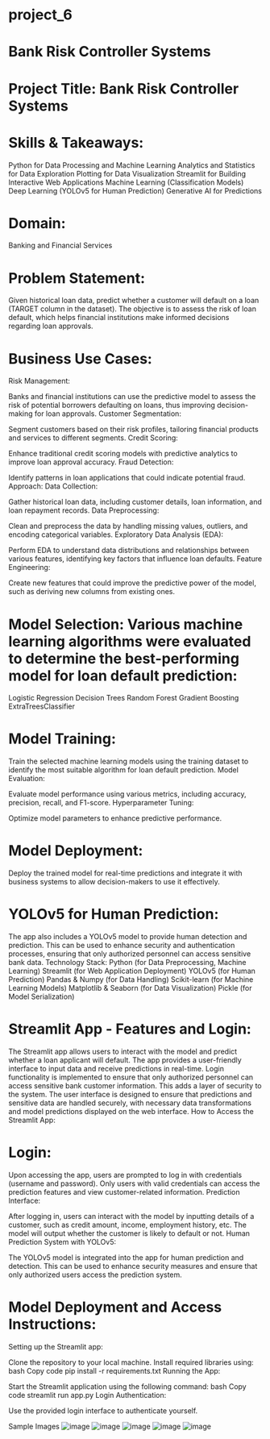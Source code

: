 # project_6
# Bank Risk Controller Systems
# Project Title: Bank Risk Controller Systems
# Skills & Takeaways:
Python for Data Processing and Machine Learning
Analytics and Statistics for Data Exploration
Plotting for Data Visualization
Streamlit for Building Interactive Web Applications
Machine Learning (Classification Models)
Deep Learning (YOLOv5 for Human Prediction)
Generative AI for Predictions
# Domain:
Banking and Financial Services
# Problem Statement:
Given historical loan data, predict whether a customer will default on a loan (TARGET column in the dataset). The objective is to assess the risk of loan default, which helps financial institutions make informed decisions regarding loan approvals.

# Business Use Cases:
Risk Management:

Banks and financial institutions can use the predictive model to assess the risk of potential borrowers defaulting on loans, thus improving decision-making for loan approvals.
Customer Segmentation:

Segment customers based on their risk profiles, tailoring financial products and services to different segments.
Credit Scoring:

Enhance traditional credit scoring models with predictive analytics to improve loan approval accuracy.
Fraud Detection:

Identify patterns in loan applications that could indicate potential fraud.
Approach:
Data Collection:

Gather historical loan data, including customer details, loan information, and loan repayment records.
Data Preprocessing:

Clean and preprocess the data by handling missing values, outliers, and encoding categorical variables.
Exploratory Data Analysis (EDA):

Perform EDA to understand data distributions and relationships between various features, identifying key factors that influence loan defaults.
Feature Engineering:

Create new features that could improve the predictive power of the model, such as deriving new columns from existing ones.
# Model Selection: Various machine learning algorithms were evaluated to determine the best-performing model for loan default prediction:

Logistic Regression
Decision Trees
Random Forest
Gradient Boosting
ExtraTreesClassifier
# Model Training:

Train the selected machine learning models using the training dataset to identify the most suitable algorithm for loan default prediction.
Model Evaluation:

Evaluate model performance using various metrics, including accuracy, precision, recall, and F1-score.
Hyperparameter Tuning:

Optimize model parameters to enhance predictive performance.
# Model Deployment:

Deploy the trained model for real-time predictions and integrate it with business systems to allow decision-makers to use it effectively.
# YOLOv5 for Human Prediction:

The app also includes a YOLOv5 model to provide human detection and prediction. This can be used to enhance security and authentication processes, ensuring that only authorized personnel can access sensitive bank data.
Technology Stack:
Python (for Data Preprocessing, Machine Learning)
Streamlit (for Web Application Deployment)
YOLOv5 (for Human Prediction)
Pandas & Numpy (for Data Handling)
Scikit-learn (for Machine Learning Models)
Matplotlib & Seaborn (for Data Visualization)
Pickle (for Model Serialization)
# Streamlit App - Features and Login:
The Streamlit app allows users to interact with the model and predict whether a loan applicant will default.
The app provides a user-friendly interface to input data and receive predictions in real-time.
Login functionality is implemented to ensure that only authorized personnel can access sensitive bank customer information. This adds a layer of security to the system.
The user interface is designed to ensure that predictions and sensitive data are handled securely, with necessary data transformations and model predictions displayed on the web interface.
How to Access the Streamlit App:
# Login:

Upon accessing the app, users are prompted to log in with credentials (username and password).
Only users with valid credentials can access the prediction features and view customer-related information.
Prediction Interface:

After logging in, users can interact with the model by inputting details of a customer, such as credit amount, income, employment history, etc.
The model will output whether the customer is likely to default or not.
Human Prediction System with YOLOv5:

The YOLOv5 model is integrated into the app for human prediction and detection.
This can be used to enhance security measures and ensure that only authorized users access the prediction system.

# Model Deployment and Access Instructions:
Setting up the Streamlit app:

Clone the repository to your local machine.
Install required libraries using:
bash
Copy code
pip install -r requirements.txt
Running the App:

Start the Streamlit application using the following command:
bash
Copy code
streamlit run app.py
Login Authentication:

Use the provided login interface to authenticate yourself.

Sample Images
![image](https://github.com/user-attachments/assets/3e422739-1491-4295-9034-5d91d2d59f28)
![image](https://github.com/user-attachments/assets/67cbbec9-9f73-48e0-8e6e-a31214fe59e8)
![image](https://github.com/user-attachments/assets/1310ed73-74c5-45e5-a4de-86859e8937d8)
![image](https://github.com/user-attachments/assets/8e566896-c75d-4df5-b811-2fb2683fba79)
![image](https://github.com/user-attachments/assets/e1357c55-de32-425b-bc93-5c1100d7648a)







